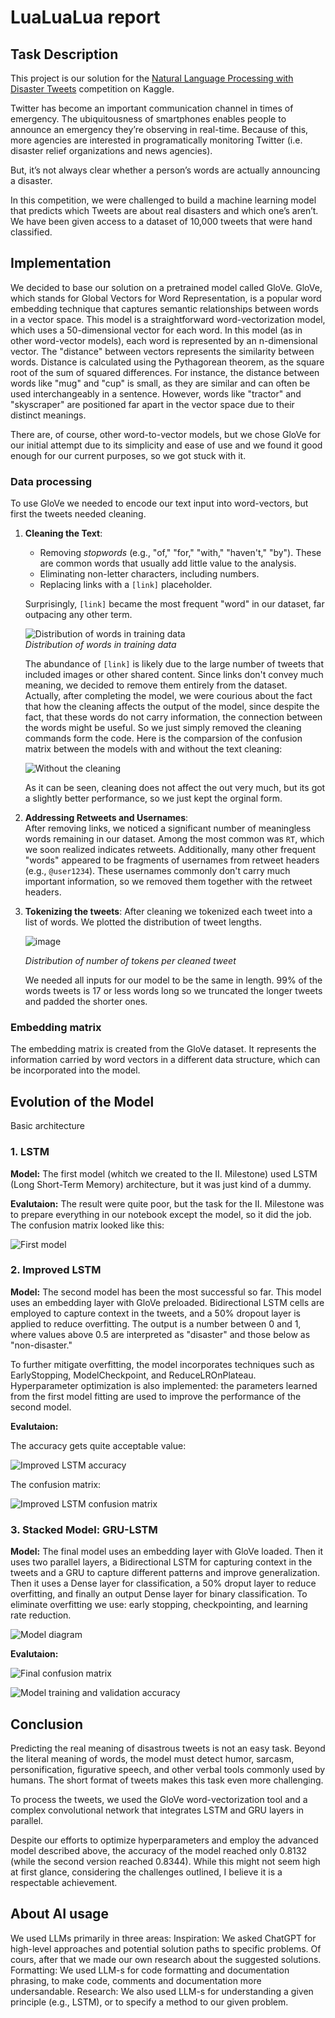 # LuaLuaLua report
 
## Task Description
This project is our solution for the [Natural Language Processing with Disaster Tweets](https://kaggle.com/competitions/nlp-getting-started) competition on Kaggle.

Twitter has become an important communication channel in times of emergency.
The ubiquitousness of smartphones enables people to announce an emergency they’re observing in real-time. Because of this, more agencies are interested in programatically monitoring Twitter (i.e. disaster relief organizations and news agencies).

But, it’s not always clear whether a person’s words are actually announcing a disaster.

In this competition, we were challenged to build a machine learning model that predicts which Tweets are about real disasters and which one’s aren’t. We have been given access to a dataset of 10,000 tweets that were hand classified.

## Implementation
We decided to base our solution on a pretrained model called GloVe. GloVe, which stands for Global Vectors for Word Representation, is a popular word embedding technique that captures semantic relationships between words in a vector space. This model is a straightforward word-vectorization model, which uses a 50-dimensional vector for each word. In this model (as in other word-vector models), each word is represented by an n-dimensional vector. The "distance" between vectors represents the similarity between words. Distance is calculated using the Pythagorean theorem, as the square root of the sum of squared differences. For instance, the distance between words like "mug" and "cup" is small, as they are similar and can often be used interchangeably in a sentence. However, words like "tractor" and "skyscraper" are positioned far apart in the vector space due to their distinct meanings.

There are, of course, other word-to-vector models, but we chose GloVe for our initial attempt due to its simplicity and ease of use and we found it good enough for our current purposes, so we got stuck with it. 

### Data processing
To use GloVe we needed to encode our text input into word-vectors, but first the tweets needed cleaning. 
1. **Cleaning the Text**:  
   - Removing *stopwords* (e.g., "of," "for," "with," "haven't," "by"). These are common words that usually add little value to the analysis.  
   - Eliminating non-letter characters, including numbers.  
   - Replacing links with a `[link]` placeholder.  

   Surprisingly, `[link]` became the most frequent "word" in our dataset, far outpacing any other term.  

   ![Distribution of words in training data](https://github.com/user-attachments/assets/7b4ba618-bc03-4d00-bac2-80d1e9108e72)  
   *Distribution of words in training data*  

   The abundance of `[link]` is likely due to the large number of tweets that included images or other shared content. Since links don't convey much meaning, we decided to remove them entirely from the dataset.  
   Actually, after completing the model, we were courious about the fact that how the cleaning affects the output of the model, since despite the fact, that these words do not carry information, the connection between the words might be useful. So we just simply removed the cleaning commands form the code. Here is the comparsion of the confusion matrix between the models with and without the text cleaning:
   
   ![Without the cleaning](withoutCleaning.png)
   
   As it can be seen, cleaning does not affect the out very much, but its got a slightly better performance, so we just kept the orginal form.
3. **Addressing Retweets and Usernames**:  
   After removing links, we noticed a significant number of meaningless words remaining in our dataset. Among the most common was `RT`, which we soon realized indicates retweets. Additionally, many other frequent "words" appeared to be fragments of usernames from retweet headers (e.g., `@user1234`). These usernames commonly don't carry much important information, so we removed them together with the retweet headers.

4. **Tokenizing the tweets**:
   After cleaning we tokenized each tweet into a list of words. We plotted the distribution of tweet lengths.
   
   ![image](https://github.com/user-attachments/assets/47921616-bd9e-44d6-93d7-578cc8bb5c63)
   
   *Distribution of number of tokens per cleaned tweet*
   
   We needed all inputs for our model to be the same in length. 99% of the words tweets is 17 or less words long so we truncated the longer tweets and padded the shorter ones.

### Embedding matrix
The embedding matrix is created from the GloVe dataset. It represents the information carried by word vectors in a different data structure, which can be incorporated into the model.


   
## Evolution of the Model
Basic architecture

### 1. LSTM 
**Model:** The first model (whitch we created to the II. Milestone) used LSTM (Long Short-Term Memory) architecture, but it was just kind of a dummy.

**Evalutaion:**
The result were quite poor, but the task for the II. Milestone was to prepare everything in our notebook except the model, so it did the job. The confusion matrix looked like this:

![First model](firstMod.png)


### 2. Improved LSTM
**Model:** The second model has been the most successful so far. This model uses an embedding layer with GloVe preloaded. Bidirectional LSTM cells are employed to capture context in the tweets, and a 50% dropout layer is applied to reduce overfitting. The output is a number between 0 and 1, where values above 0.5 are interpreted as "disaster" and those below as "non-disaster."

To further mitigate overfitting, the model incorporates techniques such as EarlyStopping, ModelCheckpoint, and ReduceLROnPlateau. Hyperparameter optimization is also implemented: the parameters learned from the first model fitting are used to improve the performance of the second model.

**Evalutaion:**

The accuracy gets quite acceptable value:

![Improved LSTM accuracy](improved_lstm_accuracy.png)

The confusion matrix:

![Improved LSTM confusion matrix](improved_lstm_confMx.png)


### 3. Stacked Model: GRU-LSTM
**Model:** The final model uses an embedding layer with GloVe loaded. Then it uses two parallel layers, a Bidirectional LSTM for capturing context in the tweets and a GRU to capture different patterns and improve generalization. Then it uses a Dense layer for classification, a 50% droput layer to reduce overfitting, and finally an output Dense layer for binary classification. To eliminate overfitting we use: early stopping, checkpointing, and learning rate reduction.

![Model diagram](modell_picture.png)

**Evalutaion:**

![Final confusion matrix](final.png)

![Model training and validation accuracy](training_validation_accuracy.png)

## Conclusion
Predicting the real meaning of disastrous tweets is not an easy task. Beyond the literal meaning of words, the model must detect humor, sarcasm, personification, figurative speech, and other verbal tools commonly used by humans. The short format of tweets makes this task even more challenging.

To process the tweets, we used the GloVe word-vectorization tool and a complex convolutional network that integrates LSTM and GRU layers in parallel.

Despite our efforts to optimize hyperparameters and employ the advanced model described above, the accuracy of the model reached only 0.8132 (while the second version reached 0.8344). While this might not seem high at first glance, considering the challenges outlined, I believe it is a respectable achievement.

## About AI usage
We used LLMs primarily in three areas:
Inspiration: We asked ChatGPT for high-level approaches and potential solution paths to specific problems. Of cours, after that we made our own research about the suggested solutions.
Formatting: We used LLM-s for code formatting and documentation phrasing, to make code, comments and documentation more undersandable.
Research: We also used LLM-s for understanding a given principle (e.g., LSTM), or to specify a method to our given problem.
